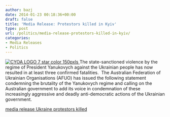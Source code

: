```yaml
---
author: bazj
date: 2014-01-23 00:18:36+00:00
draft: false
title: 'Media Release: Protestors killed in Kyiv'
type: post
url: /politics/media-release-protestors-killed-in-kyiv/
categories:
- Media Releases
- Politics
---
```


[![CYOA LOGO 7 star color 150pxls](http://www.ozeukes.com/wp-content/uploads/2014/01/CYOA-LOGO-7-star-color-150pxls1.jpg)
](http://www.ozeukes.com/wp-content/uploads/2014/01/CYOA-LOGO-7-star-color-150pxls1.jpg)The state-sanctioned violence by the regime of President Yanukovych against the Ukrainian people has now resulted in at least three confirmed fatalities.  The Australian Federation of Ukrainian Organisations (AFUO) has issued the following statement condemning the brutality of the Yanukovych regime and calling on the Australian government to add its voice in condemnation of these increasingly aggressive and deadly anti-democratic actions of the Ukrainian government.

[media release Ukraine protestors killed](http://www.ozeukes.com/wp-content/uploads/2014/01/media-release-Ukraine-protestors-killed.pdf)
